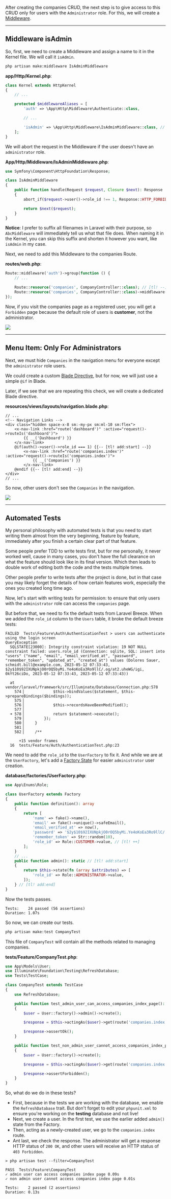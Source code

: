 After creating the companies CRUD, the next step is to give access to this CRUD only for users with the `Administrator` role. For this, we will create a [Middleware](https://laravel.com/docs/middleware).

---

## Middleware isAdmin

So, first, we need to create a Middleware and assign a name to it in the Kernel file. We will call it `isAdmin`.

```sh
php artisan make:middleware IsAdminMiddleware
```

**app/Http/Kernel.php**:
```php
class Kernel extends HttpKernel
{
    // ...

    protected $middlewareAliases = [
        'auth' => \App\Http\Middleware\Authenticate::class,

        // ...

        'isAdmin' => \App\Http\Middleware\IsAdminMiddleware::class, // [tl! ++]
    ];
}
```

We will abort the request in the Middleware if the user doesn't have an `administrator` role.

**App/Http/Middleware/IsAdminMiddleware.php**:
```php
use Symfony\Component\HttpFoundation\Response;

class IsAdminMiddleware
{
    public function handle(Request $request, Closure $next): Response
    {
        abort_if($request->user()->role_id !== 1, Response::HTTP_FORBIDDEN);

        return $next($request);
    }
}
```

**Notice**: I prefer to suffix all filenames in Laravel with their purpose, so `AbcMiddleware` will immediately tell us what that file does. When naming it in the Kernel, you can skip this suffix and shorten it however you want, like `isAdmin` in my case.

Next, we need to add this Middleware to the companies Route.

**routes/web.php**:
```php
Route::middleware('auth')->group(function () {
    // ...

    Route::resource('companies', CompanyController::class); // [tl! --]
    Route::resource('companies', CompanyController::class)->middleware('isAdmin'); // [tl! ++]
});
```

Now, if you visit the companies page as a registered user, you will get a `Forbidden` page because the default role of users is **customer**, not the administrator.

![](images/companies-forbidden.png)

---

## Menu Item: Only For Administrators

Next, we must hide `Companies` in the navigation menu for everyone except the `administrator` role users. 

We could create a custom [Blade Directive](https://laravel.com/docs/blade#extending-blade), but for now, we will just use a simple `@if` in Blade.

Later, if we see that we are repeating this check, we will create a dedicated Blade directive. 

**resources/views/layouts/navigation.blade.php**:
```blade
// ...
<!-- Navigation Links -->
<div class="hidden space-x-8 sm:-my-px sm:ml-10 sm:flex">
    <x-nav-link :href="route('dashboard')" :active="request()->routeIs('dashboard')">
        {{ __('Dashboard') }}
    </x-nav-link>
    @if(auth()->user()->role_id === 1) {{-- [tl! add:start] --}}
        <x-nav-link :href="route('companies.index')" :active="request()->routeIs('companies.index')">
            {{ __('Companies') }}
        </x-nav-link>
    @endif {{-- [tl! add:end] --}}
</div>
// ...
```

So now, other users don't see the `Companies` in the navigation.

![](images/companies-link-only-for-admins.png)

---

## Automated Tests

My personal philosophy with automated tests is that you need to start writing them almost from the very beginning, feature by feature, immediately after you finish a certain clear part of that feature.

Some people prefer TDD to write tests first, but for me personally, it never worked well, cause in many cases, you don't have the full clearance on what the feature should look like in its final version. Which then leads to double work of editing both the code and the tests multiple times.

Other people prefer to write tests after the project is done, but in that case you may likely forget the details of how certain features work, especially the ones you created long time ago.

Now, let's start with writing tests for permission: to ensure that only users with the `administrator` role can access the `companies` page. 

But before that, we need to fix the default tests from Laravel Breeze. When we added the `role_id` column to the `Users` table, it broke the default breeze tests:

```
FAILED  Tests\Feature\Auth\AuthenticationTest > users can authenticate using the login screen                                                                   QueryException   
  SQLSTATE[23000]: Integrity constraint violation: 19 NOT NULL constraint failed: users.role_id (Connection: sqlite, SQL: insert into "users" ("name", "email", "email_verified_at", "password", "remember_token", "updated_at", "created_at") values (Dolores Sauer, schmidt.bill@example.com, 2023-05-12 07:33:43, $2y$10$92IXUNpkjO0rOQ5byMi.Ye4oKoEa3Ro9llC/.og/at2.uheWG/igi, 0kYt26ciDo, 2023-05-12 07:33:43, 2023-05-12 07:33:43))

  at vendor/laravel/framework/src/Illuminate/Database/Connection.php:578
    574▕             $this->bindValues($statement, $this->prepareBindings($bindings));
    575▕ 
    576▕             $this->recordsHaveBeenModified();
    577▕ 
  ➜ 578▕             return $statement->execute();
    579▕         });
    580▕     }
    581▕ 
    582▕     /**

      +15 vendor frames 
  16  tests/Feature/Auth/AuthenticationTest.php:23
```

We need to add the `role_id` to the `UserFactory` to fix it. And while we are at the `UserFactory`, let's add a [Factory State](https://laravel.com/docs/eloquent-factories#factory-states) for easier `administrator` user creation.

**database/factories/UserFactory.php**:
```php
use App\Enums\Role;

class UserFactory extends Factory
{
    public function definition(): array
    {
        return [
            'name' => fake()->name(),
            'email' => fake()->unique()->safeEmail(),
            'email_verified_at' => now(),
            'password' => '$2y$10$92IXUNpkjO0rOQ5byMi.Ye4oKoEa3Ro9llC/.og/at2.uheWG/igi', // password
            'remember_token' => Str::random(10),
            'role_id' => Role::CUSTOMER->value, // [tl! ++]
        ];
    }
    // ...
    public function admin(): static // [tl! add:start]
    {
        return $this->state(fn (array $attributes) => [
            'role_id' => Role::ADMINISTRATOR->value,
        ]);
    } // [tl! add:end]
}
```

Now the tests passes.

```
Tests:    24 passed (56 assertions)
Duration: 1.07s
```

So now, we can create our tests.

```sh
php artisan make:test CompanyTest
```

This file of `CompanyTest` will contain all the methods related to managing companies.

**tests/Feature/CompanyTest.php**:
```php
use App\Models\User;
use Illuminate\Foundation\Testing\RefreshDatabase;
use Tests\TestCase;

class CompanyTest extends TestCase
{
    use RefreshDatabase;

    public function test_admin_user_can_access_companies_index_page(): void
    {
        $user = User::factory()->admin()->create();

        $response = $this->actingAs($user)->get(route('companies.index'));

        $response->assertOk();
    }

    public function test_non_admin_user_cannot_access_companies_index_page(): void
    {
        $user = User::factory()->create();

        $response = $this->actingAs($user)->get(route('companies.index'));

        $response->assertForbidden();
    }
}
```

So, what do we do in these tests?

- First, because in the tests we are working with the database, we enable the `RefreshDatabase` trait. But don't forget to edit your `phpunit.xml` to ensure you're working on the **testing** database and not live!
- Next, we create a user. In the first test, we use the earlier added `admin()` state from the Factory.
- Then, acting as a newly-created user, we go to the `companies.index` route.
- Ant last, we check the response. The administrator will get a response HTTP status of `200 OK`, and other users will receive an HTTP status of `403 Forbidden`.

```
> php artisan test --filter=CompanyTest

PASS  Tests\Feature\CompanyTest
✓ admin user can access companies index page 0.09s  
✓ non admin user cannot access companies index page 0.01s  

Tests:    2 passed (2 assertions)
Duration: 0.13s
```
